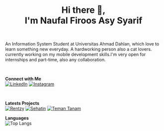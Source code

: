 <h1 align = 'center'> 
Hi there 👋, <br>I'm Naufal Firoos Asy Syarif
</h1>


<br>
<p>An Information System Student at Universitas Ahmad Dahlan, which love to learn something new everyday. A hardworking person also a cat lovers. currently working on my mobile development skills.I'm very open for internships and part-time, also any collaboration.</p>
<br>

<!--![Firoos' GitHub stats](https://github-readme-stats.vercel.app/api?username=firoos18&show_icons=true&theme=radical) -->


**Connect with Me**
<br>
[![LinkedIn](https://img.shields.io/badge/LinkedIn-%232370ED.svg?style=for-the-badge&logo=linkedin&logoColor=white)](https://www.linkedin.com/in/naufal-firoos-asy-syarif-986219218/)
[![Instagram](https://img.shields.io/badge/Instagram-%232370ED.svg?style=for-the-badge&logo=instagram&logoColor=orange)](https://www.instagram.com/firoos__)

<br>

**Latests Projects**
<br>
[![Rentzy](https://github-readme-stats.vercel.app/api/pin/?username=firoos18&repo=rentzy)](https://github.com/firoos18/rentzy)
[![Sehatin](https://github-readme-stats.vercel.app/api/pin/?username=firoos18&repo=sehatin_flutter)](https://github.com/firoos18/sehatin_flutter)
[![Teman Tanam](https://github-readme-stats.vercel.app/api/pin/?username=firoos18&repo=Capstone-Project)](https://github.com/firoos18/Capstone-Project)

**Languages**
<br>
![Top Langs](https://github-readme-stats.vercel.app/api/top-langs/?username=firoos18&langs_count=8&hide=javascript,html,cmake,css,c++&layout=compact)
<!-- ![Dart](https://img.shields.io/badge/Dart-%23000000.svg?style=for-the-badge&logo=dart&logoColor=blue)
![Kotlin](https://img.shields.io/badge/Kotlin-%23054020.svg?style=for-the-badge&logo=kotlin&logoColor=purple)
![Python](https://img.shields.io/badge/Python-%2314354C.svg?style=for-the-badge&logo=python&logoColor=yellow)-->

<!--
**firoos18/firoos18** is a ✨ _special_ ✨ repository because its `README.md` (this file) appears on your GitHub profile.

Here are some ideas to get you started:

- 🔭 I’m currently working on ...
- 🌱 I’m currently learning ...
- 👯 I’m looking to collaborate on ...
- 🤔 I’m looking for help with ...
- 💬 Ask me about ...
- 📫 How to reach me: ...
- 😄 Pronouns: ...
- ⚡ Fun fact: ...
-->
